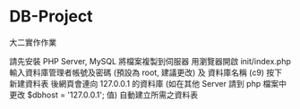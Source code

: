 # DB-Project
大二實作作業

請先安裝 PHP Server, MySQL
將檔案複製到伺服器
用瀏覽器開啟 init/index.php
輸入資料庫管理者帳號及密碼 (預設為 root, 建議更改) 及 資料庫名稱 (c9)
按下 新建資料表 後網頁會連向 127.0.0.1 的資料庫 (如在其他 Server 請到 php 檔案中更改 $dbhost = '127.0.0.1'; 值) 自動建立所需之資料表
